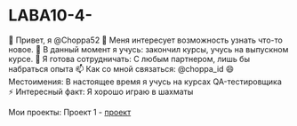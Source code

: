 # LABA10-4-

👋 Привет, я @Choppa52
👀 Меня интересует возможность узнать что-то новое.
🌱 В данный момент я учусь: закончил курсы, учусь на выпускном курсе.
💞️ Я готова сотрудничать: С любым партнером, лишь бы набраться опыта
📫 Как со мной связаться: @choppa_id
😄 Местоимения: В настоящее время я учусь на курсах QA-тестировщика
⚡ Интересный факт: Я хорошо играю в шахматы


Мои проекты:
Проект 1 - [проект](https://docs.google.com/document/d/1Mhk-KvOl3vJvpjyhA4w3pRiflg-MqVGM/edit?usp=sharing&ouid=113854078229397976610&rtpof=true&sd=true)
